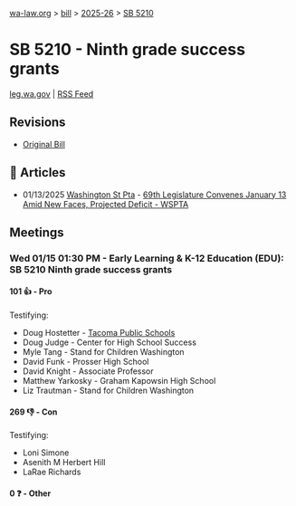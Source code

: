 [wa-law.org](/) > [bill](/bill/) > [2025-26](/bill/2025-26/) > [SB 5210](/bill/2025-26/sb/5210/)

# SB 5210 - Ninth grade success grants
[leg.wa.gov](https://app.leg.wa.gov/billsummary?BillNumber=5210&Year=2025&Initiative=false) | [RSS Feed](./rss.xml)

## Revisions
* [Original Bill](1/)

## 📰 Articles
* 01/13/2025 [Washington St Pta](/org/washington_st_pta/) - [69th Legislature Convenes January 13 Amid New Faces, Projected Deficit - WSPTA](https://www.wastatepta.org/69th-legislature-convenes-january-13-amid-new-faces-projected-deficit/#:~:text=SB%205210)

## Meetings
### Wed 01/15 01:30 PM - Early Learning & K-12 Education (EDU): SB 5210 Ninth grade success grants
#### 101 👍 - Pro
Testifying:
* Doug Hostetter - [Tacoma Public Schools](/org/tacoma_public_schools/)
* Doug Judge - Center for High School Success
* Myle Tang - Stand for Children Washington
* David Funk - Prosser High School
* David Knight - Associate Professor
* Matthew Yarkosky - Graham Kapowsin High School
* Liz Trautman - Stand for Children Washington

#### 269 👎 - Con
Testifying:
* Loni Simone
* Asenith M Herbert Hill
* LaRae Richards

#### 0 ❓ - Other
